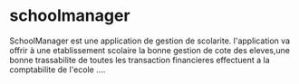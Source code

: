 # schoolmanager

SchoolManager est une application de gestion de scolarite. l'application va offrir à une etablissement scolaire
la bonne gestion de cote des eleves,une bonne trassabilite de toutes les transaction financieres effectuent a la comptabilite de 
l'ecole
....
